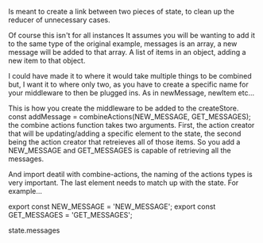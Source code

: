 Is meant to create a link between two pieces of state, to clean up the reducer of unnecessary cases.

Of course this isn't for all instances
It assumes you will be wanting to add it to the same type of the original
example, messages is an array, a new message will be added to that array.
A list of items in an object, adding a new item to that object.

I could have made it to where it would take multiple things to be combined but, I want it to where only two, as you have to create a specific name for your middleware to then be plugged ins. As in newMessage, newItem etc...

This is how you create the middleware to be added to the createStore.
const addMessage = combineActions(NEW_MESSAGE, GET_MESSAGES);
the combine actions function takes two arguments. First, the action creator that will be updating/adding a specific element to the state, the second being the action creator that retreieves all of those items.
So you add a NEW_MESSAGE and GET_MESSAGES is capable of retrieving all the messages.

And import deatil with combine-actions, the naming of the actions types is very important. The last element needs to match up with the state.
For example...

export const NEW_MESSAGE = 'NEW_MESSAGE';
export const GET_MESSAGES = 'GET_MESSAGES';

state.messages
